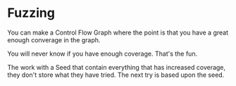 # Fuzzing

You can make a Control Flow Graph where the point is that you have a great enough converage in the graph. 

You will never know if you have enough coverage. That's the fun.

The work with a Seed that contain everything that has increased coverage, they don't store what they have tried. The next try is based upon the seed.